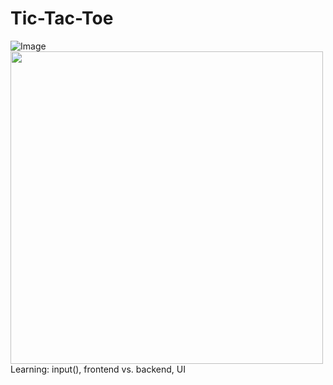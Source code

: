# Tic-Tac-Toe
![Image](https://github.com/user-attachments/assets/81104a4b-c5c8-4be6-a8b2-e4b94e040806)
<img src="[https://your-repo.github.io/your-gif.gif](https://github.com/user-attachments/assets/81104a4b-c5c8-4be6-a8b2-e4b94e040806)" width="500">
Learning: input(), frontend vs. backend, UI
